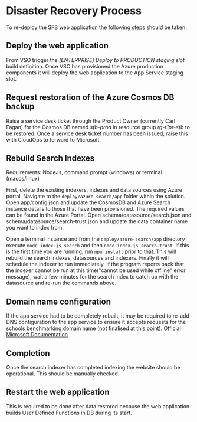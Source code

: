 # Disaster Recovery Process

To re-deploy the SFB web application the following steps should be taken.

## Deploy the web application

From VSO trigger the *[ENTERPRISE] Deploy to PRODUCTION staging slot* build definition.
Once VSO has provisioned the Azure production components it will deploy the web application to the App Service staging slot.

## Request restoration of the Azure Cosmos DB backup

Raise a service desk ticket through the Product Owner (currently Carl Fagan) for the Cosmos DB named *sfb-prod* in resource group *rg-t1pr-sfb* to be restored.  Once a service desk ticket number has been issued, raise this with CloudOps to forward to Microsoft.

## Rebuild Search Indexes

Requirements: NodeJs, command prompt (windows) or terminal (macos/linux)

First, delete the existing indexers, indexes and data sources using Azure portal.
Navigate to the `deploy/azure-search/app` folder within the solution.  
Open app/config.json and update the CosmosDB and Azure Search instance details to those that have been provisioned.  The required values can be found in the Azure Portal.
Open schema/datasource/search.json and schema/datasource/search-trust.json and update the data container name you want to index from.

Open a terminal instance and from the `deploy/azure-search/app` directory execute `node index.js search` and then `node index.js search-trust`. If this is the first time you are running, run `npm install` prior to that.  This will rebuild the search indexes, datasources and indexers.  Finally it will schedule the indexer to run immediately.  If the program reports back that the indexer cannot be run at this time("cannot be used while offline" error message), wait a few minutes for the search index to catch up with the datasource and re-run the commands above.

## Domain name configuration

If the app service had to be completely rebuilt, it may be required to re-add DNS configuration to the app service to ensure it accepts requests for the schools benchmarking domain name (not finalised at this point).  [Official Microsoft Documentation](https://docs.microsoft.com/en-us/azure/app-service-web/app-service-web-tutorial-custom-domain)

## Completion

Once the search indexer has completed indexing the website should be operational.  This should be manually checked.

## Restart the web application

This is required to be done after data restored because the web application builds User Defined Functions in DB during its start.

